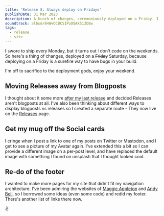 ```yaml
---
title: 'Release 8: Always deploy on Fridays'
publishDate: 31 Mar 2023
description: A bunch of changes, ceremoniously deployed on a Friday. I, too, like to live dangerously. 
soundtrack: album/64WvOCBCS1PuOSAX513DBw
tags:
  - release
  - site
---
```


I swore to ship every Monday, but it turns out I don't code on the weekends. So here's a thing of changes, deployed on a <s>Friday</s> Saturday, because deploying on a Friday is a surefire way to have bugs in your build.

I'm off to sacrifice to the deployment gods, enjoy your weekend.

## Moving Releases away from Blogposts

I thought about it some more [after my last release](/releases/release-7-tags) and decided Releases aren't blogposts at all. I've also been thinking about different ways to display blogposts vs releases so I created a separate route - They now live on the [Releases](/releases) page.

## Get my mug off the Social cards

I cringe when I post a link to one of my posts on Twitter or Mastodon, and I get to see a picture of my Avatar again. I've extended this a bit so I can provide a different image on a per-post level, and have replaced the default image with something I found on unsplash that I thought looked cool.

## Re-do of the footer

I wanted to make more pages for my site that didn't fit my navigation architecture. I've been admiring the websites of [Maggie Appleton](https://maggieappleton.com/) and [Andy Bell](https://andy-bell.co.uk/), so I borrowed some ideas (even some code) and redid my footer. There's another list of links there now.

✌️
